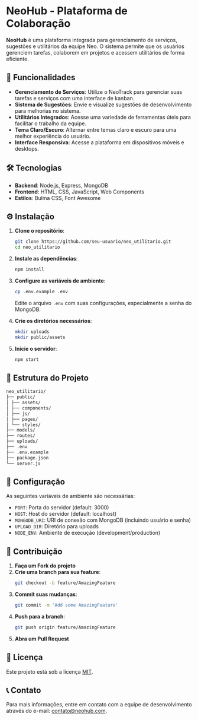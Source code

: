 # NeoHub - Plataforma de Colaboração

**NeoHub** é uma plataforma integrada para gerenciamento de serviços, sugestões e utilitários da equipe Neo. O sistema permite que os usuários gerenciem tarefas, colaborem em projetos e acessem utilitários de forma eficiente.

## 🚀 Funcionalidades

- **Gerenciamento de Serviços**: Utilize o NeoTrack para gerenciar suas tarefas e serviços com uma interface de kanban.
- **Sistema de Sugestões**: Envie e visualize sugestões de desenvolvimento para melhorias no sistema.
- **Utilitários Integrados**: Acesse uma variedade de ferramentas úteis para facilitar o trabalho da equipe.
- **Tema Claro/Escuro**: Alternar entre temas claro e escuro para uma melhor experiência do usuário.
- **Interface Responsiva**: Acesse a plataforma em dispositivos móveis e desktops.

## 🛠️ Tecnologias

- **Backend**: Node.js, Express, MongoDB
- **Frontend**: HTML, CSS, JavaScript, Web Components
- **Estilos**: Bulma CSS, Font Awesome

## ⚙️ Instalação

1. **Clone o repositório**:
   ```bash
   git clone https://github.com/seu-usuario/neo_utilitario.git
   cd neo_utilitario
   ```

2. **Instale as dependências**:
   ```bash
   npm install
   ```

3. **Configure as variáveis de ambiente**:
   ```bash
   cp .env.example .env
   ```
   Edite o arquivo `.env` com suas configurações, especialmente a senha do MongoDB.

4. **Crie os diretórios necessários**:
   ```bash
   mkdir uploads
   mkdir public/assets
   ```

5. **Inicie o servidor**:
   ```bash
   npm start
   ```

## 📁 Estrutura do Projeto

``` bash
neo_utilitario/
├── public/
│ ├── assets/
│ ├── components/
│ ├── js/
│ ├── pages/
│ └── styles/
├── models/
├── routes/
├── uploads/
├── .env
├── .env.example
├── package.json
└── server.js
```

## 🔧 Configuração

As seguintes variáveis de ambiente são necessárias:

- `PORT`: Porta do servidor (default: 3000)
- `HOST`: Host do servidor (default: localhost)
- `MONGODB_URI`: URI de conexão com MongoDB (incluindo usuário e senha)
- `UPLOAD_DIR`: Diretório para uploads
- `NODE_ENV`: Ambiente de execução (development/production)

## 👥 Contribuição

1. **Faça um Fork do projeto**
2. **Crie uma branch para sua feature**:
   ```bash
   git checkout -b feature/AmazingFeature
   ```
3. **Commit suas mudanças**:
   ```bash
   git commit -m 'Add some AmazingFeature'
   ```
4. **Push para a branch**:
   ```bash
   git push origin feature/AmazingFeature
   ```
5. **Abra um Pull Request**

## 📝 Licença

Este projeto está sob a licença [MIT](LICENSE).

## 📞 Contato

Para mais informações, entre em contato com a equipe de desenvolvimento através do e-mail: contato@neohub.com.